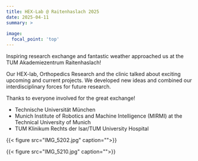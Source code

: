 ```yaml
---
title: HEX-Lab @ Raitenhaslach 2025
date: 2025-04-11
summary: >
    
image:
  focal_point: 'top'
---
```


Inspiring research exchange and fantastic weather approached us at the TUM Akademiezentrum Raitenhaslach!

Our HEX-lab, Orthopedics Research and the clinic talked about exciting upcoming and current projects.
We developed new ideas and combined our interdisciplinary forces for future research.

Thanks to everyone involved for the great exchange!
- Technische Universität München 
- Munich Institute of Robotics and Machine Intelligence (MIRMI) at the Technical University of Munich
- TUM Klinikum Rechts der Isar/TUM University Hospital

{{< figure src="IMG_5202.jpg" caption="">}}

{{< figure src="IMG_5210.jpg" caption="">}}

